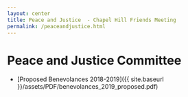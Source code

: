 ```yaml
---
layout: center
title: Peace and Justice  - Chapel Hill Friends Meeting
permalink: /peaceandjustice.html
---
```

# Peace and Justice Committee

- [Proposed Benevolances 2018-2019]({{ site.baseurl }}/assets/PDF/benevolances_2019_proposed.pdf)
